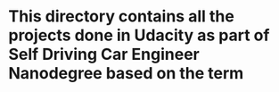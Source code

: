 # This directory contains all the projects done in Udacity as part of Self Driving Car Engineer Nanodegree based on the term